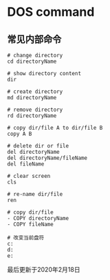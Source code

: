 # DOS command

## 常见内部命令

```shell script
# change directory 
cd directoryName

# show directory content
dir

# create directory
md directoryName

# remove directory
rd directoryName

# copy dir/file A to dir/file B
copy A B

# delete dir or file
del directoryName
del directoryName/fileName
del fileName

# clear screen
cls

# re-name dir/file
ren 

# copy dir/file
- COPY directoryName
- COPY fileName

# 改变当前盘符
c:
d:
e:

```
最后更新于2020年2月18日

[^footnote]: timestamp-最后更新于2020年2月18日